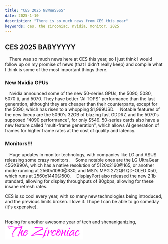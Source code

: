 ```yaml
---
title: "CES 2025 NEWWWSSSS"
date: 2025-1-10
description: "There is so much news from CES this year"
keywords: ces, the zirconiac, nvidia, monitor, 2025
---
```

<h2 id="heading">CES 2025 BABYYYYY</h2>
&emsp;There was so much news here at CES this year, so I just think I would follow up on my promise of news (that I didn't really keep) and compile what I think is some of the most important things there.  
<h3 id="heading">New Nvidia GPUs</h3>
&emsp;Nvidia announced some of the new 50-series GPUs, the 5090, 5080, 5070 ti, and 5070. They have better "AI TOPS" performance than the last generation, althought they are cheaper than their counterparts, except for the 5090, which has risen to a whopping $1,999USD.  
&emsp;Notable features of the new lineup are the 5090's 32GB of blazing fast GDDR7, and the 5070's supposed "4090 performance", for only $549. 50-series cards also have a new feature called "multi-frame generation", which allows AI generation of frames for higher frame rates at the cost of quality and latency.  
<h3 id="heading">Monitors!!!</h3>
&emsp;Huge updates in monitor technology, with companies like LG and ASUS releasing some crazy monitors.  
&emsp;Some notable ones are the LG UltraGear 45GX990A, which has a native resolution of 5120x2160@165, or another mode running at 2560x1080@330, and MSI's MPG 272QR QD-OLED X50, which runs at 2560x1440@500.  
&emsp;DisplayPort also released the new 2.1b standard, allowing for display throughputs of 80gbps, allowing for these insane refresh rates.  

CES is so cool every year, with so many new technologies being introduced, and the previous limits broken. I love it. I hope I can be able to go someday (it's expensive).
&nbsp;  
&nbsp;  

Hoping for another awesome year of tech and shenaniganizing,  
<img src="https://github.com/ZirconiaCubed3v2/ZirconiaCubed3v2.github.io/blob/main/_images/sig.png?raw=true" alt="signature" style="width:250px;"/>

